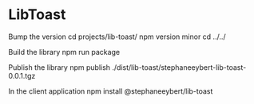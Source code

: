 # LibToast

Bump the version
cd projects/lib-toast/
npm version minor
cd ../../

Build the library
npm run package

Publish the library
npm publish ./dist/lib-toast/stephaneeybert-lib-toast-0.0.1.tgz

In the client application
npm install @stephaneeybert/lib-toast
